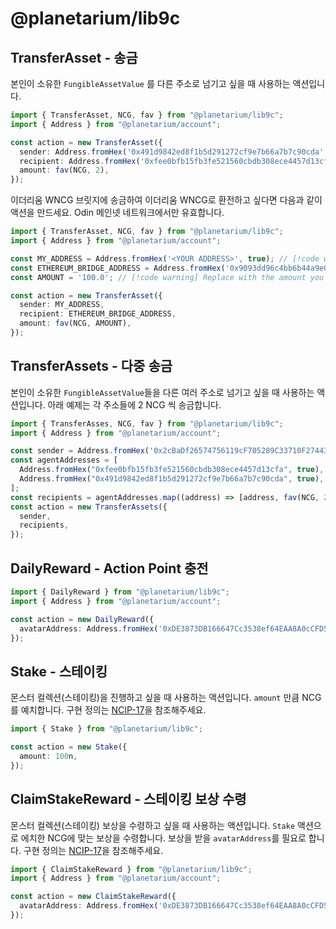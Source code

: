 # @planetarium/lib9c

## TransferAsset - 송금

본인이 소유한 `FungibleAssetValue` 를 다른 주소로 넘기고 싶을 때 사용하는 액션입니다.

```typescript
import { TransferAsset, NCG, fav } from "@planetarium/lib9c";
import { Address } from "@planetarium/account";

const action = new TransferAsset({
  sender: Address.fromHex('0x491d9842ed8f1b5d291272cf9e7b66a7b7c90cda', true),
  recipient: Address.fromHex('0xfee0bfb15fb3fe521560cbdb308ece4457d13cfa', true),
  amount: fav(NCG, 2),
});
```

이더리움 WNCG 브릿지에 송금하여 이더리움 WNCG로 환전하고 싶다면 다음과 같이 액션을 만드세요. Odin 메인넷 네트워크에서만 유효합니다.

```typescript
import { TransferAsset, NCG, fav } from "@planetarium/lib9c";
import { Address } from "@planetarium/account";

const MY_ADDRESS = Address.fromHex('<YOUR ADDRESS>', true); // [!code warning] Replace with your address.
const ETHEREUM_BRIDGE_ADDRESS = Address.fromHex('0x9093dd96c4bb6b44a9e0a522e2de49641f146223', true);
const AMOUNT = '100.0'; // [!code warning] Replace with the amount you want to bridge.

const action = new TransferAsset({
  sender: MY_ADDRESS,
  recipient: ETHEREUM_BRIDGE_ADDRESS,
  amount: fav(NCG, AMOUNT),
});
```

## TransferAssets - 다중 송금

본인이 소유한 `FungibleAssetValue`들을 다른 여러 주소로 넘기고 싶을 때 사용하는 액션입니다. 아래 예제는 각 주소들에 2 NCG 씩 송금합니다.

```typescript
import { TransferAsses, NCG, fav } from "@planetarium/lib9c";
import { Address } from "@planetarium/account";

const sender = Address.fromHex('0x2cBaDf26574756119cF705289C33710F27443767');
const agentAddresses = [
  Address.fromHex("0xfee0bfb15fb3fe521560cbdb308ece4457d13cfa", true),
  Address.fromHex("0x491d9842ed8f1b5d291272cf9e7b66a7b7c90cda", true),
];
const recipients = agentAddresses.map((address) => [address, fav(NCG, 2)]);
const action = new TransferAssets({
  sender,
  recipients,
});
```

## DailyReward - Action Point 충전

```typescript
import { DailyReward } from "@planetarium/lib9c";
import { Address } from "@planetarium/account";

const action = new DailyReward({
  avatarAddress: Address.fromHex('0xDE3873DB166647Cc3538ef64EAA8A0cCFD51B9fE'),
});
```

## Stake - 스테이킹

몬스터 컬렉션(스테이킹)을 진행하고 싶을 때 사용하는 액션입니다. `amount` 만큼 NCG를 예치합니다. 구현 정의는 [NCIP-17]을 참조해주세요.

```typescript
import { Stake } from "@planetarium/lib9c";

const action = new Stake({
  amount: 100n,
});
```

## ClaimStakeReward - 스테이킹 보상 수령

몬스터 컬렉션(스테이킹) 보상을 수령하고 싶을 때 사용하는 액션입니다. `Stake` 액션으로 에치한 NCG에 맞는 보상을 수령합니다. 보상을 받을 `avatarAddress`를 필요로 합니다. 구현 정의는 [NCIP-17]을 참조해주세요.

```typescript
import { ClaimStakeReward } from "@planetarium/lib9c";
import { Address } from "@planetarium/account";

const action = new ClaimStakeReward({
  avatarAddress: Address.fromHex('0xDE3873DB166647Cc3538ef64EAA8A0cCFD51B9fE'),
});
```

[NCIP-17]: https://github.com/planetarium/NCIPs/blob/main/NCIP/ncip-17.md

